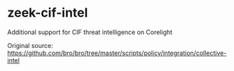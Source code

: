 # zeek-cif-intel
Additional support for CIF threat intelligence on Corelight

Original source: https://github.com/bro/bro/tree/master/scripts/policy/integration/collective-intel